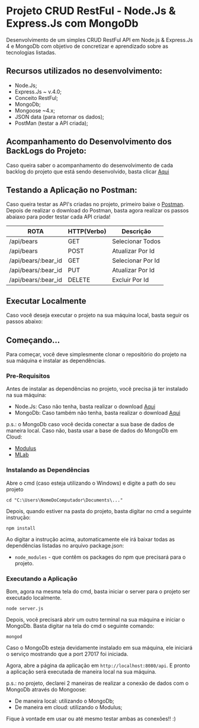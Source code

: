 # Projeto CRUD RestFul - Node.Js & Express.Js com MongoDb

Desenvolvimento de um simples CRUD RestFul API em Node.js & Express.Js 4 e MongoDb com objetivo de concretizar e aprendizado sobre as tecnologias listadas.

## Recursos utilizados no desenvolvimento:

- Node.Js;
- Express.Js ~ v.4.0;
- Conceito RestFul;
- MongoDb;
- Mongoose ~4.x;
- JSON data (para retornar os dados);
- PostMan (testar a API criada);

## Acompanhamento do Desenvolvimento dos BackLogs do Projeto:

Caso queira saber o acompanhamento do desenvolvimento de cada backlog do projeto que está sendo
desenvolvido, basta clicar [Aqui](https://trello.com/b/lP99BWD5)

## Testando a Aplicação no Postman:

Caso queira testar as API's criadas no projeto, primeiro baixe o [Postman](https://chrome.google.com/webstore/detail/postman/fhbjgbiflinjbdggehcddcbncdddomop).
Depois de realizar o download do Postman, basta agora realizar os passos abaiaxo para 
poder testar cada API criada!

  ROTA              |     HTTP(Verbo)   |      Descrição        | 
------------------- | ----------------- | --------------------- | 
/api/bears          |       GET         | Selecionar Todos      | 
/api/bears          |       POST        | Atualizar Por Id      | 
/api/bears/:bear_id |       GET         | Selecionar Por Id     | 
/api/bears/:bear_id |       PUT         | Atualizar Por Id      |    
/api/bears/:bear_id |       DELETE      | Excluir Por Id        |

## Executar Localmente

Caso você deseja executar o projeto na sua máquina local, basta seguir os passos abaixo:

## Começando...

Para começar, você deve simplesmente clonar o repositório do projeto na sua máquina e instalar as dependências.

### Pre-Requisitos

Antes de instalar as dependências no projeto, você precisa já ter instalado na sua máquina:

* Node.Js: Caso não tenha, basta realizar o download [Aqui](https://nodejs.org/en/)
* MongoDb: Caso também não tenha, basta realizar o download [Aqui](https://www.mongodb.com/download-center#community)

p.s.: o MongoDb caso você decida conectar a sua base de dados de maneira local. Caso não, basta usar 
a base de dados do MongoDb em Cloud:

* [Modulus](https://modulus.io/)
* [MLab](https://mlab.com/)

### Instalando as Dependências

Abre o cmd (caso esteja utilizando o Windows) e digite a path do seu projeto

```
cd "C:\Users\NomeDoComputador\Documents\..."
```

Depois, quando estiver na pasta do projeto, basta digitar no cmd a seguinte instrução:

```
npm install
```

Ao digitar a instrução acima, automaticamente ele irá baixar todas as dependências listadas no arquivo package.json:

* `node_modules` - que contêm os packages do npm que precisará para o projeto.

### Executando a Aplicação

Bom, agora na mesma tela do cmd, basta iniciar o server para o projeto ser executado localmente.

```
node server.js
```

Depois, você precisará abrir um outro terminal na sua máquina e iniciar o MongoDb. Basta digitar na tela do cmd o seguinte comando:

```
mongod
```

Caso o MongoDb esteja devidamente instalado em sua máquina, ele iniciará o serviço mostrando que a port 27017 foi iniciada.


Agora, abre a página da aplicação em `http://localhost:8080/api`. E pronto a aplicação será executada de maneira local na sua máquina.        


p.s.: no projeto, declarei 2 maneiras de realizar a conexão de dados com o MongoDb através do Mongoose:

* De maneira local: utilizando o MongoDb;
* De maneira em cloud: utilizando o Modulus;

Fique à vontade em usar ou até mesmo testar ambas as conexões!! :)  
                        